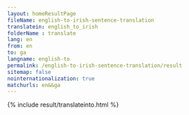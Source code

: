 ```yaml
---
layout: homeResultPage
fileName: english-to-irish-sentence-translation
translatein: english_to_irish
folderName : translate
lang: en
from: en
to: ga
langname: english-to
permalink: /english-to-irish-sentence-translation/result
sitemap: false
nointernationalization: true
matchurls: en&&ga
---
```

{% include result/translateinto.html %}

<script src="/js/result/translation.js" data-foldername="{{page.folderName}}" data-lang="{{page.lang}}"></script>
